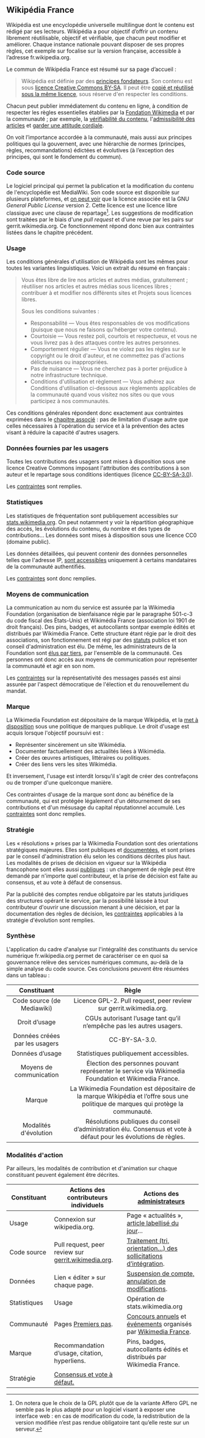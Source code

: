 ## Wikipédia France

Wikipédia est une encyclopédie universelle multilingue dont le contenu est rédigé par ses lecteurs. Wikipédia a pour objectif d’offrir un contenu librement réutilisable, objectif et vérifiable, que chacun peut modifier et améliorer. Chaque instance nationale pouvant disposer de ses propres règles, cet exemple sur focalise sur la version française, accessible à l’adresse fr.wikipedia.org.

Le commun de Wikipédia France est résumé sur sa page d’accueil :

> Wikipédia est définie par des [principes fondateurs](https://fr.wikipedia.org/wiki/Wikip%C3%A9dia:Principes_fondateurs). Son contenu est sous [licence Creative Commons BY-SA](http://creativecommons.org/licenses/by-sa/3.0/deed.fr). Il peut être [copié et réutilisé sous la même licence](https://fr.wikipedia.org/wiki/Wikip%C3%A9dia:Citation_et_r%C3%A9utilisation_du_contenu_de_Wikip%C3%A9dia), sous réserve d&#039;en respecter les conditions.

Chacun peut publier immédiatement du contenu en ligne, à condition de respecter les règles essentielles établies par la [Fondation Wikimedia](https://wikimediafoundation.org/wiki/Terms_of_Use/fr) et par la communauté ; par exemple, la [vérifiabilité du contenu](https://fr.wikipedia.org/wiki/Wikip%C3%A9dia:V%C3%A9rifiabilit%C3%A9), l&#039;[admissibilité des articles](https://fr.wikipedia.org/wiki/Wikip%C3%A9dia:Crit%C3%A8res_d%27admissibilit%C3%A9_des_articles) et [garder une attitude cordiale](https://fr.wikipedia.org/wiki/Wikip%C3%A9dia:R%C3%A8gles_de_savoir-vivre).

On voit l’importance accordée à la communauté, mais aussi aux principes politiques qui la gouvernent, avec une hiérarchie de normes (principes, règles, recommandations) édictées et évolutives (à l’exception des principes, qui sont le fondement du commun).

### Code source

Le logiciel principal qui permet la publication et la modification du contenu de l&#39;encyclopédie est MediaWiki. Son code source est disponible sur plusieurs plateformes, et [on peut voir](https://github.com/wikimedia/mediawiki/blob/master/COPYING) que la licence associée est la GNU _General Public License_ version 2. Cette licence est une licence libre classique avec une clause de repartage[^24]. Les suggestions de modification sont traitées par le biais d&#39;une _pull request_ et d&#39;une revue par les pairs sur gerrit.wikimedia.org. Ce fonctionnement répond donc bien aux contraintes listées dans le chapitre précédent.

### Usage

Les conditions générales d&#39;utilisation de Wikipédia sont les mêmes pour toutes les variantes linguistiques. Voici un extrait du résumé en français :

> Vous êtes libre de lire nos articles et autres médias, gratuitement ; réutiliser nos articles et autres médias sous licences libres ; contribuer à et modifier nos différents sites et Projets sous licences libres.
>
> Sous les conditions suivantes :
>
> - Responsabilité — Vous êtes responsables de vos modifications (puisque que nous ne faisons qu&#39;héberger votre contenu).
> - Courtoisie — Vous restez poli, courtois et respectueux, et vous ne vous livrez pas à des attaques contre les autres personnes.
> - Comportement régulier — Vous ne violez pas les règles sur le copyright ou le droit d&#39;auteur, et ne commettez pas d&#39;actions délictueuses ou inappropriées.
> - Pas de nuisance — Vous ne cherchez pas à porter préjudice à notre infrastructure technique.
> - Conditions d&#39;utilisation et règlement — Vous adhérez aux Conditions d&#39;utilisation ci-dessous aux règlements applicables de la communauté quand vous visitez nos sites ou que vous participez à nos communautés.

Ces conditions générales répondent donc exactement aux contraintes exprimées dans le [chapitre associé](../../2-constituants/2-usage) : pas de limitation d&#39;usage autre que celles nécessaires à l&#39;opération du service et à la prévention des actes visant à réduire la capacité d&#39;autres usagers.

### Données fournies par les usagers

Toutes les contributions des usagers sont mises à disposition sous une licence Creative Commons imposant l&#39;attribution des contributions à son auteur et le repartage sous conditions identiques (licence [CC-BY-SA-3.0](https://creativecommons.org/licenses/by-sa/3.0/deed.fr)).

Les [contraintes](../../2-constituants/3-donnees) sont remplies.

### Statistiques

Les statistiques de fréquentation sont publiquement accessibles sur [stats.wikimedia.org](https://stats.wikimedia.org/#/fr.wikipedia.org). On peut notamment y voir la répartition géographique des accès, les évolutions du contenu, du nombre et des types de contributions… Les données sont mises à disposition sous une licence CC0 (domaine public).

Les données détaillées, qui peuvent contenir des données personnelles telles que l&#39;adresse IP, [sont accessibles](https://wikitech.wikimedia.org/wiki/Analytics/Data_access) uniquement à certains mandataires de la communauté authentifiés.

Les [contraintes](../../2-constituants/4-statistiques) sont donc remplies.

### Moyens de communication

La communication au nom du service est assurée par la Wikimedia Foundation (organisation de bienfaisance régie par le paragraphe 501-c-3 du code fiscal des États-Unis) et Wikimédia France (association loi 1901 de droit français). Des pins, badges, et autocollants sontpar exemple édités et distribués par Wikimédia France. Cette structure étant régie par le droit des associations, son fonctionnement est régi par des [statuts](https://www.wikimedia.fr/documents-officiels/statuts-de-lassociation/) publics et son conseil d&#39;administration est élu. De même, les administrateurs de la Foundation sont [élus par tiers](https://meta.wikimedia.org/wiki/Wikimedia_Foundation_elections/Board_elections), par l&#39;ensemble de la communauté. Ces personnes ont donc accès aux moyens de communication pour représenter la communauté et agir en son nom.

Les [contraintes](../../2-constituants/5-communication) sur la représentativité des messages passés est ainsi assurée par l&#39;aspect démocratique de l&#39;élection et du renouvellement du mandat.

### Marque

La Wikimedia Foundation est dépositaire de la marque Wikipédia, et la [met à disposition](https://foundation.wikimedia.org/wiki/Trademark_policy) sous une politique de marques publique. Le droit d&#39;usage est acquis lorsque l&#39;objectif poursuivi est :

- Représenter sincèrement un site Wikimédia.
- Documenter factuellement des actualités liées à Wikimédia.
- Créer des œuvres artistiques, littéraires ou politiques.
- Créer des liens vers les sites Wikimédia.

Et inversement, l&#39;usage est interdit lorsqu&#39;il s&#39;agit de créer des contrefaçons ou de tromper d&#39;une quelconque manière.

Ces contraintes d&#39;usage de la marque sont donc au bénéfice de la communauté, qui est protégée légalement d&#39;un détournement de ses contributions et d&#39;un mésusage du capital réputationnel accumulé. Les [contraintes](../../2-constituants/6-marque) sont donc remplies.

### Stratégie

Les « résolutions » prises par la Wikimedia Foundation sont des orientations stratégiques majeures. Elles sont publiques et [documentées](https://foundation.wikimedia.org/wiki/Resolutions), et sont prises par le conseil d&#39;administration élu selon les conditions décrites plus haut. Les modalités de prises de décision en vigueur sur la Wikipédia francophone sont elles aussi [publiques](https://fr.wikipedia.org/wiki/Wikipédia:Système_de_prise_de_décision) : un changement de règle peut être demandé par n&#39;importe quel contributeur, et la prise de décision est faite au consensus, et au vote à défaut de consensus.

Par la publicité des comptes rendue obligatoire par les statuts juridiques des structures opérant le service, par la possibilité laissée à tout contributeur d&#39;ouvrir une discussion menant à une décision, et par la documentation des règles de décision, les [contraintes](../../2-constituants/7-strategie) applicables à la stratégie d&#39;évolution sont remplies.

### Synthèse

L&#39;application du cadre d&#39;analyse sur l&#39;intégralité des constituants du service numérique fr.wikipedia.org permet de caractériser ce en quoi sa gouvernance relève des services numériques communs, au-delà de la simple analyse du code source. Ces conclusions peuvent être résumées dans un tableau :

|           Constituant          |                                                                Règle                                                               |
|:------------------------------:|:----------------------------------------------------------------------------------------------------------------------------------:|
| Code source (de Mediawiki)     | Licence GPL-2. Pull request, peer review sur gerrit.wikimedia.org.                                                                 |
| Droit d’usage                  | CGUs autorisant l’usage tant qu’il n’empêche pas les autres usagers.                                                               |
| Données créées par les usagers | CC-BY-SA-3.0.                                                                                                                      |
| Données d’usage                | Statistiques publiquement accessibles.                                                                                             |
| Moyens de communication        | Élection des personnes pouvant représenter le service via Wikimedia Foundation et Wikimedia France.                                |
| Marque                         | La Wikimedia Foundation est dépositaire de la marque Wikipédia et l’offre sous une politique de marques qui protège la communauté. |
| Modalités d'évolution          | Résolutions publiques du conseil d’administration élu. Consensus et vote à défaut pour les évolutions de règles.                   |

### Modalités d'action

Par ailleurs, les modalités de contribution et d'animation sur chaque constituant peuvent également être décrites.

| Constituant | Actions des contributeurs individuels                                                                | Actions des [administrateurs](https://fr.wikipedia.org/wiki/Wikip%C3%A9dia:Administrateur)                                                                                                                           |
|-----------------|--------------------------------------------------------------------------------------------------------------------|-----------------------------------------------------------------------------------------------------------------------------------------------------------------------------------------|
| Usage           | Connexion sur wikipedia.org.                                                                                       | Page « actualités », [article labellisé du jour](https://fr.wikipedia.org/wiki/Wikip%C3%A9dia:Accueil_principal)…                                                                       |
| Code source     | Pull request, peer review sur [gerrit.wikimedia.org](https://gerrit.wikimedia.org).                                | [Traitement (tri, orientation…) des sollicitations d’intégration](https://github.com/wikimedia/mediawiki/pull/66).                                                                      |
| Données         | Lien « éditer » sur chaque page.                                                                                   | [Suspension de compte, annulation de modifications](https://fr.wikipedia.org/wiki/Wikip%C3%A9dia:Administrateur#Fonctionnalit.C3.A9s_suppl.C3.A9mentaires_qui_lui_sont_accord.C3.A9es). |
| Statistiques    | Usage                                                                                                              | Opération de stats.wikimedia.org                                                                                                           |
| Communauté      | Pages [Premiers pas](https://fr.wikipedia.org/wiki/Aide:Premiers_pas).                                             | [Concours annuels](http://wikilovesmonuments.fr) et [événements](https://fr.wikipedia.org/wiki/Wikip%C3%A9dia:WikiCheese) organisés par [Wikimedia France](https://www.wikimedia.fr).   |
| Marque          | Recommandation d’usage, citation, hyperliens.                                                                      | Pins, badges, autocollants édités et distribués par Wikimedia France.                                                                                                                   |
| Stratégie       | [Consensus et vote à défaut.](https://fr.wikipedia.org/wiki/Wikip%C3%A9dia:Syst%C3%A8me_de_prise_de_d%C3%A9cision) |                                                                                                                                                                                         |


[^24]: On notera que le choix de la GPL plutôt que de la variante Affero GPL ne semble pas le plus adapté pour un logiciel visant à exposer une interface web : en cas de modification du code, la redistribution de la version modifiée n’est pas rendue obligatoire tant qu’elle reste sur un serveur.

[^25]: Bien que le contrôle de leur application soit laissé à la communauté, ces règles font parties des principes fondateurs et sont donc sous la responsabilité principale de la Wikimedia Foundation.

